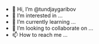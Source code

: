 - 👋 Hi, I’m @tundjaygaribov
- 👀 I’m interested in ...
- 🌱 I’m currently learning ...
- 💞️ I’m looking to collaborate on ...
- 📫 How to reach me ...

<!---
tundjaygaribov/tundjaygaribov is a ✨ special ✨ repository because its `README.md` (this file) appears on your GitHub profile.
You can click the Preview link to take a look at your changes.
--->
